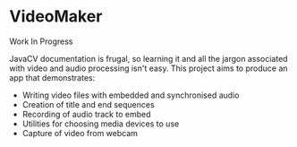 # VideoMaker

Work In Progress

JavaCV documentation is frugal, so learning it and all the jargon associated with video and audio processing isn't easy. This project aims to produce an app that demonstrates:
 - Writing video files with embedded and synchronised audio
 - Creation of title and end sequences
 - Recording of audio track to embed
 - Utilities for choosing media devices to use
 - Capture of video from webcam

 
